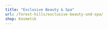```yaml
---
title: "Exclusive Beauty & Spa"
url: /forest-hills/exclusive-beauty-und-spa/
shop: Kosmetik
---
```

